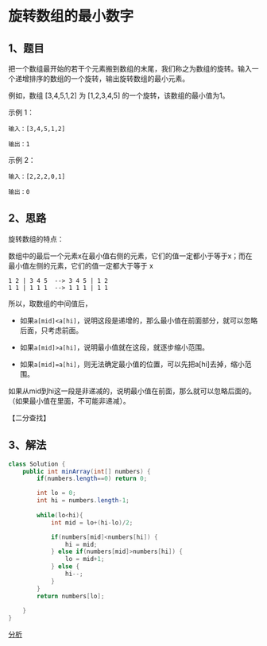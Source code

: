 # 旋转数组的最小数字

## 1、题目

把一个数组最开始的若干个元素搬到数组的末尾，我们称之为数组的旋转。输入一个递增排序的数组的一个旋转，输出旋转数组的最小元素。

例如，数组 [3,4,5,1,2] 为 [1,2,3,4,5] 的一个旋转，该数组的最小值为1。  

示例 1：

    输入：[3,4,5,1,2]

    输出：1

示例 2：

    输入：[2,2,2,0,1]

    输出：0


## 2、思路

旋转数组的特点：

数组中的最后一个元素x在最小值右侧的元素，它们的值一定都小于等于x；而在最小值左侧的元素，它们的值一定都大于等于 x

	1 2 | 3 4 5  --> 3 4 5 | 1 2
	1 1 | 1 1 1  --> 1 1 1 | 1 1 

所以，取数组的中间值后，

- 如果`a[mid]<a[hi]`，说明这段是递增的，那么最小值在前面部分，就可以忽略后面，只考虑前面。

- 如果`a[mid]>a[hi]`，说明最小值就在这段，就逐步缩小范围。

- 如果`a[mid]=a[hi]`，则无法确定最小值的位置，可以先把a[hi]去掉，缩小范围。

如果从mid到hi这一段是非递减的，说明最小值在前面，那么就可以忽略后面的。（如果最小值在里面，不可能非递减）。

【二分查找】

## 3、解法

```java
class Solution {
    public int minArray(int[] numbers) {
    	if(numbers.length==0) return 0;

    	int lo = 0;
    	int hi = numbers.length-1;
  
    	while(lo<hi){
    		int mid = lo+(hi-lo)/2;

    		if(numbers[mid]<numbers[hi]) {
    			hi = mid;
    		} else if(numbers[mid]>numbers[hi]) {
    			lo = mid+1;
    		} else {
    			hi--;
    		} 
    	}
    	return numbers[lo];
    	
    }
}

```

[分析](https://leetcode-cn.com/problems/xuan-zhuan-shu-zu-de-zui-xiao-shu-zi-lcof/solution/xuan-zhuan-shu-zu-de-zui-xiao-shu-zi-by-leetcode-s/)